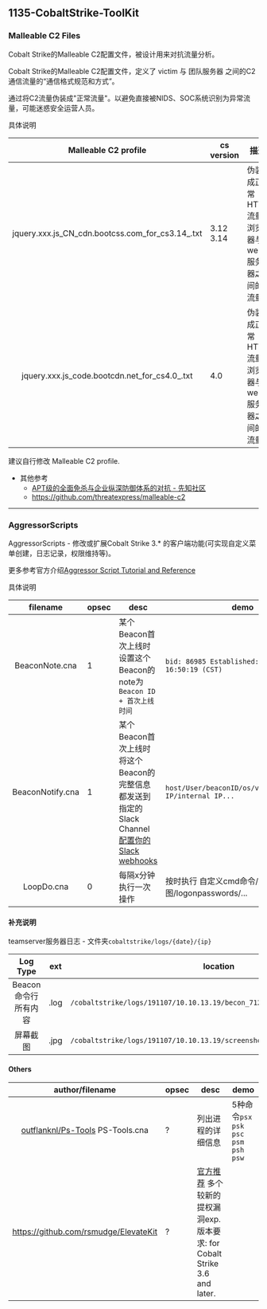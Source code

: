 ## 1135-CobaltStrike-ToolKit

### Malleable C2 Files

Cobalt Strike的Malleable C2配置文件，被设计用来对抗流量分析。

Cobalt Strike的Malleable C2配置文件，定义了 victim 与 团队服务器 之间的C2通信流量的“通信格式规范和方式”。

通过将C2流量伪装成"正常流量"。以避免直接被NIDS、SOC系统识别为异常流量，可能迷惑安全运营人员。


具体说明

|Malleable C2 profile|cs version|描述|
|:-----:|--|--|
|jquery.xxx.js_CN_cdn.bootcss.com_for_cs3.14_.txt|3.12 3.14|伪装成正常HTTP流量: 浏览器与web服务器之间的流量. |
|jquery.xxx.js_code.bootcdn.net_for_cs4.0_.txt| 4.0 | 伪装成正常HTTP流量: 浏览器与web服务器之间的流量. |

建议自行修改 Malleable C2 profile.

* 其他参考
  * [APT级的全面免杀与企业纵深防御体系的对抗 - 先知社区](https://xz.aliyun.com/t/4191) 
  * https://github.com/threatexpress/malleable-c2

---

### AggressorScripts

AggressorScripts - 修改或扩展Cobalt Strike 3.* 的客户端功能(可实现自定义菜单创建，日志记录，权限维持等)。

更多参考官方介绍[Aggressor Script Tutorial and Reference](https://www.cobaltstrike.com/aggressor-script/index.html)

具体说明

|filename|opsec|desc|demo|
|:-----:|--|------|-------|
|BeaconNote.cna|1|某个Beacon首次上线时 设置这个Beacon的note为`Beacon ID + 首次上线时间` |`bid: 86985 Established: 11/13/2019 16:50:19 (CST)`|
|BeaconNotify.cna|1|某个Beacon首次上线时 将这个Beacon的完整信息都发送到指定的Slack Channel [配置你的Slack webhooks](https://api.slack.com/messaging/webhooks)|`host/User/beaconID/os/ver/PID/external IP/internal IP...`|
|LoopDo.cna|0|每隔x分钟执行一次操作 | 按时执行 自定义cmd命令/屏幕截图/logonpasswords/...|


#### 补充说明

teamserver服务器日志 - 文件夹`cobaltstrike/logs/{date}/{ip}`

|Log Type|ext|location|
|:-----:|-|------------|
|Beacon命令行 所有内容|.log|`/cobaltstrike/logs/191107/10.10.13.19/becon_71256.log`|
|屏幕截图|.jpg|`/cobaltstrike/logs/191107/10.10.13.19/screenshots/screen_050658_87924.jpg`|


#### Others

|author/filename|opsec|desc|demo|
|:-----:|--|------|-------|
| [outflanknl/Ps-Tools](https://github.com/outflanknl/Ps-Tools) PS-Tools.cna | ? | 列出进程的详细信息 |5种命令`psx psk psc psm psh psw` |
| https://github.com/rsmudge/ElevateKit | ? | [官方推荐](https://www.cobaltstrike.com/help-beacon) 多个较新的提权漏洞exp.  版本要求: for Cobalt Strike 3.6 and later. | |
